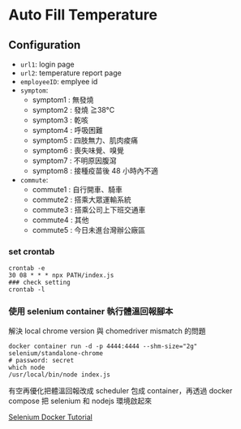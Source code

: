 # Auto Fill Temperature

## Configuration

- `url1`: login page
- `url2`: temperature report page
- `employeeID`: emplyee id
- `symptom`:
  - symptom1 : 無發燒
  - symptom2 : 發燒 ≧38°C
  - symptom3 : 乾咳
  - symptom4 : 呼吸困難
  - symptom5 : 四肢無力、肌肉痠痛
  - symptom6 : 喪失味覺、嗅覺
  - symptom7 : 不明原因腹瀉
  - symptom8 : 接種疫苗後 48 小時內不適
- `commute`:
  - commute1 : 自行開車、騎車
  - commute2 : 搭乘大眾運輸系統
  - commute3 : 搭乘公司上下班交通車
  - commute4 : 其他
  - commute5 : 今日未進台灣辦公廠區

### set crontab

```shell
crontab -e
30 08 * * * npx PATH/index.js
### check setting
crontab -l
```

### 使用 selenium container 執行體溫回報腳本

解決 local chrome version 與 chomedriver mismatch 的問題

```shell
docker container run -d -p 4444:4444 --shm-size="2g" selenium/standalone-chrome
# password: secret
which node
/usr/local/bin/node index.js
```

有空再優化把體溫回報改成 scheduler 包成 container，再透過 docker compose 把 selenium 和 nodejs 環境啟起來

[Selenium Docker Tutorial](https://dev.to/automationbro/selenium-docker-tutorial-4dkg)
